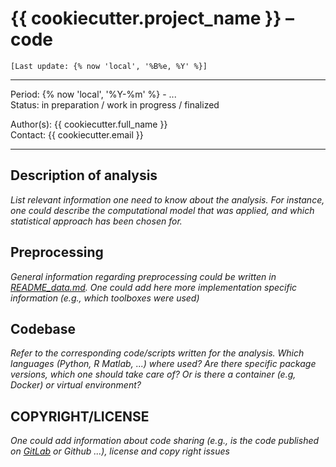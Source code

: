 # {{ cookiecutter.project_name }} – **code**

`[Last update: {% now 'local', '%B%e, %Y' %}]`

***
Period: {% now 'local', '%Y-%m' %} - ... <br>
Status: in preparation / work in progress / finalized

Author(s): {{ cookiecutter.full_name }} <br>
Contact:   {{ cookiecutter.email }}

***

## Description of analysis
*List relevant information one need to know about the analysis. For instance, one could describe the computational model that was applied, and which statistical approach has been chosen for.*

## Preprocessing
*General information regarding preprocessing could be written in [README_data.md](../data/README_data.md). One could add here more implementation specific information (e.g., which toolboxes were used)*

## Codebase
*Refer to the corresponding code/scripts written for the analysis. Which languages (Python, R Matlab, ...) where used? Are there specific package versions, which one should take care of? Or is there a container (e.g, Docker) or virtual environment?*

## COPYRIGHT/LICENSE
*One could add information about code sharing (e.g., is the code published on [GitLab](https://gitlab.gwdg.de/users/sign_in) or Github ...), license and copy right issues*
